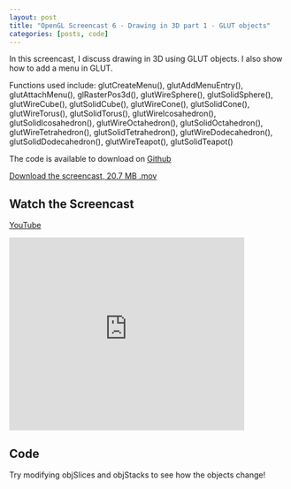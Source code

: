 ```yaml
---
layout: post
title: "OpenGL Screencast 6 - Drawing in 3D part 1 - GLUT objects"
categories: [posts, code]
---
```

In this screencast, I discuss drawing in 3D using GLUT objects. I also show how to add a menu in GLUT.

Functions used include:
glutCreateMenu(), glutAddMenuEntry(), glutAttachMenu(), glRasterPos3d(), glutWireSphere(), glutSolidSphere(), glutWireCube(), glutSolidCube(), glutWireCone(), glutSolidCone(), glutWireTorus(), glutSolidTorus(), glutWireIcosahedron(), glutSolidIcosahedron(), glutWireOctahedron(), glutSolidOctahedron(), glutWireTetrahedron(), glutSolidTetrahedron(), glutWireDodecahedron(), glutSolidDodecahedron(), glutWireTeapot(), glutSolidTeapot()

The code is available to download on [Github](https://github.com/davidwparker/opengl-screencasts-1)

[Download the screencast, 20.7 MB .mov](https://dl.dropboxusercontent.com/s/2jrkkmrvanjelrj/episode-006.mov?dl=1)

## Watch the Screencast

[YouTube](http://www.youtube.com/watch?v=D-tefNPQmaM)

<iframe width="425" height="349" src="http://www.youtube.com/embed/D-tefNPQmaM?hl=en&fs=1" frameborder="0" allowfullscreen></iframe>

## Code

Try modifying objSlices and objStacks to see how the objects change!

<script src="https://gist.github.com/1159834.js"></script>

